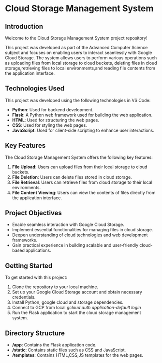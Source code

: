 # Cloud Storage Management System

## Introduction

Welcome to the Cloud Storage Management System project repository! 

This project was developed as part of the Advanced Computer Science subject and focuses on enabling users to interact seamlessly with Google Cloud Storage. 
The system allows users to perform various operations such as uploading files from local storage to cloud buckets, deleting files in cloud storage,retrieving files to local environments,and reading file contents from the application interface.

## Technologies Used

This project was developed using the following technologies in VS Code:

- **Python**: Used for backend development.
- **Flask**: A Python web framework used for building the web application.
- **HTML**: Used for structuring the web pages.
- **CSS**: Used for styling the web pages.
- **JavaScript**: Used for client-side scripting to enhance user interactions.

## Key Features

The Cloud Storage Management System offers the following key features:

1. **File Upload**: Users can upload files from their local storage to cloud buckets.
2. **File Deletion**: Users can delete files stored in cloud storage.
3. **File Retrieval**: Users can retrieve files from cloud storage to their local environments.
4. **File Content Viewing**: Users can view the contents of files directly from the application interface.

## Project Objectives

- Enable seamless interaction with Google Cloud Storage.
- Implement essential functionalities for managing files in cloud storage.
- Deepen understanding of cloud technologies and web development frameworks.
- Gain practical experience in building scalable and user-friendly cloud-based applications.

## Getting Started

To get started with this project:

1. Clone the repository to your local machine.
2. Set up your Google Cloud Storage account and obtain necessary credentials.
3. Install Python, google cloud and storage dependencies.
4. Connect to GCP from local *gcloud auth application-default login*
5. Run the Flask application to start the cloud storage management system.

## Directory Structure

- **/app**: Contains the Flask application code.
- **/static**: Contains static files such as CSS and JavaScript.
- **/templates**: Contains HTML,CSS,JS templates for the web pages.
